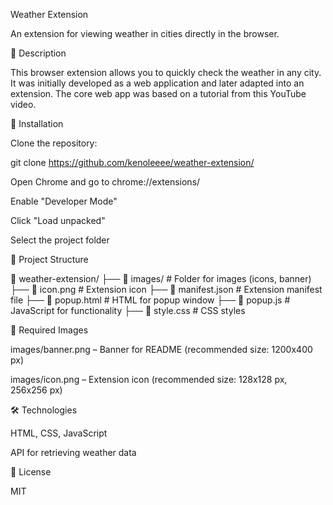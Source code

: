 Weather Extension

An extension for viewing weather in cities directly in the browser.

🚀 Description

This browser extension allows you to quickly check the weather in any city. It was initially developed as a web application and later adapted into an extension. The core web app was based on a tutorial from this YouTube video.

🔧 Installation

Clone the repository:

git clone https://github.com/kenoleeee/weather-extension/

Open Chrome and go to chrome://extensions/

Enable "Developer Mode"

Click "Load unpacked"

Select the project folder

📁 Project Structure

📂 weather-extension/
 ├── 📂 images/         # Folder for images (icons, banner)
 ├── 📄 icon.png        # Extension icon
 ├── 📄 manifest.json   # Extension manifest file
 ├── 📄 popup.html      # HTML for popup window
 ├── 📄 popup.js        # JavaScript for functionality
 ├── 📄 style.css       # CSS styles

📸 Required Images

images/banner.png – Banner for README (recommended size: 1200x400 px)

images/icon.png – Extension icon (recommended size: 128x128 px, 256x256 px)

🛠 Technologies

HTML, CSS, JavaScript

API for retrieving weather data

📜 License

MIT

